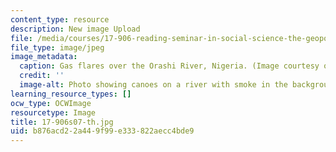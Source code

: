 ```yaml
---
content_type: resource
description: New image Upload
file: /media/courses/17-906-reading-seminar-in-social-science-the-geopolitics-and-geoeconomics-of-global-energy-spring-2007/b876acd22a449f99e333822aecc4bde9_17-906s07-th.jpg
file_type: image/jpeg
image_metadata:
  caption: Gas flares over the Orashi River, Nigeria. (Image courtesy of [E. Sandercock](http://www.flickr.com/people/travelling_e/).)
  credit: ''
  image-alt: Photo showing canoes on a river with smoke in the background.
learning_resource_types: []
ocw_type: OCWImage
resourcetype: Image
title: 17-906s07-th.jpg
uid: b876acd2-2a44-9f99-e333-822aecc4bde9
---
```

